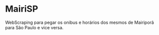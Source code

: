 # MairiSP
WebScraping para pegar os onibus e horários dos mesmos de Mairiporã para São Paulo e vice versa.
